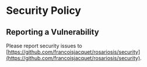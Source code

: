 # Security Policy

## Reporting a Vulnerability

Please report security issues to [https://github.com/francoisjacquet/rosariosis/security](https://github.com/francoisjacquet/rosariosis/security).
